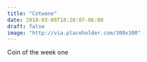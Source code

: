 ```yaml
---
title: "Cotwone"
date: 2018-03-08T18:20:07-06:00
draft: false
image: "http://via.placeholder.com/300x300"
---
```


Coin of the week one
